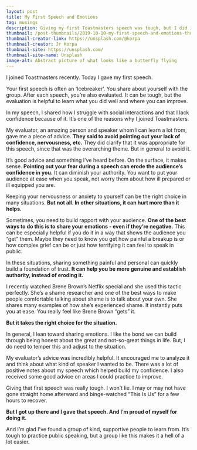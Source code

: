 ```yaml
---
layout: post
title: My First Speech and Emotions
tag: musings
description: Giving my first Toastmasters speech was tough, but I did it. I received some advice that really made me think.
thumbnail: /post-thumbnails/2019-10-10-my-first-speech-and-emotions-thumbnail.jpg
thumbnail-creator-link: https://unsplash.com/@korpa
thumbnail-creator: Jr Korpa
thumbnail-site: https://unsplash.com/
thumbnail-site-name: Unsplash
image-alt: Abstract picture of what looks like a butterfly flying
---
```


I joined Toastmasters recently. Today I gave my first speech.

Your first speech is often an ‘Icebreaker’. You share about yourself with the group. After each speech, you’re also evaluated. It can be tough, but the evaluation is helpful to learn what you did well and where you can improve.

<!--more-->

In my speech, I shared how I struggle with social interactions and that I lack confidence because of it. It’s one of the reasons why I joined Toastmasters. 

My evaluator, an amazing person and speaker whom I can learn a lot from, gave me a piece of advice. **They said to avoid pointing out your lack of confidence, nervousness, etc.** They did clarify that it was appropriate for this speech, since that was the overarching theme. But in general to avoid it.

It’s good advice and something I’ve heard before. On the surface, it makes sense. **Pointing out your fear during a speech can erode the audience’s confidence in you.** It can diminish your authority. You want to put your audience at ease when you speak, not worry them about how ill prepared or ill equipped you are.

Keeping your nervousness or anxiety to yourself can be the right choice in many situations. **But not all. In other situations, it can hurt more than it helps.**

Sometimes, you need to build rapport with your audience. **One of the best ways to do this is to share your emotions - even if they’re negative.** This can be especially helpful if you do it in a way that shows the audience you “get” them. Maybe they need to know you get how painful a breakup is or how complex grief can be or just how terrifying it can feel to speak in public.

In these situations, sharing something painful and personal can quickly build a foundation of trust. **It can help you be more genuine and establish authority, instead of eroding it.**

I recently watched Brene Brown’s Netflix special and she used this tactic perfectly. She’s a shame researcher and one of the best ways to make people comfortable talking about shame is to talk about your own. She shares many examples of how she’s experienced shame. It instantly puts you at ease. You really feel like Brene Brown “gets” it.

**But it takes the right choice for the situation.**

In general, I lean toward sharing emotions. I like the bond we can build through being honest about the great and not-so-great things in life. But, I do need to temper this and adjust to the situation.

My evaluator’s advice was incredibly helpful. It encouraged me to analyze it and think about what kind of speaker I wanted to be. There was a lot of positive notes about my speech which helped build my confidence. I also received some good advice on areas I could practice to improve.

Giving that first speech was really tough. I won’t lie. I may or may not have gone straight home afterward and binge-watched “This Is Us” for a few hours to recover. 

**But I got up there and I gave that speech. And I’m proud of myself for doing it.**

And I’m glad I’ve found a group of kind, supportive people to learn from. It’s tough to practice public speaking, but a group like this makes it a hell of a lot easier.
